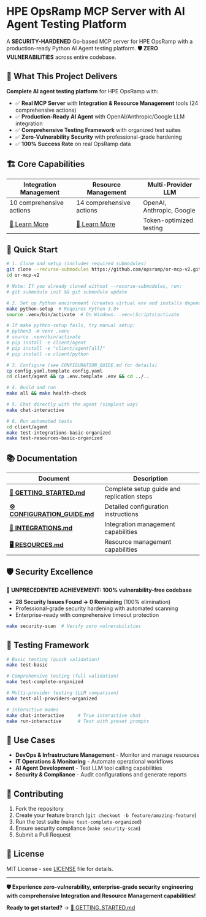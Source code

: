# HPE OpsRamp MCP Server with AI Agent Testing Platform

A **SECURITY-HARDENED** Go-based MCP server for HPE OpsRamp with a production-ready Python AI Agent testing platform. **🛡️ ZERO VULNERABILITIES** across entire codebase.

## 🎯 What This Project Delivers

**Complete AI agent testing platform** for HPE OpsRamp with:

- ✅ **Real MCP Server** with **Integration & Resource Management** tools (24 comprehensive actions)
- ✅ **Production-Ready AI Agent** with OpenAI/Anthropic/Google LLM integration
- ✅ **Comprehensive Testing Framework** with organized test suites
- ✅ **Zero-Vulnerability Security** with professional-grade hardening
- ✅ **100% Success Rate** on real OpsRamp data

## 🏗️ Core Capabilities

| **Integration Management** | **Resource Management** | **Multi-Provider LLM** |
|---------------------------|-------------------------|------------------------|
| 10 comprehensive actions | 14 comprehensive actions | OpenAI, Anthropic, Google |
| [📖 Learn More](INTEGRATIONS.md) | [📖 Learn More](RESOURCES.md) | Token-optimized testing |

## 🚀 Quick Start

```bash
# 1. Clone and setup (includes required submodules)
git clone --recurse-submodules https://github.com/opsramp/or-mcp-v2.git
cd or-mcp-v2

# Note: If you already cloned without --recurse-submodules, run:
# git submodule init && git submodule update

# 2. Set up Python environment (creates virtual env and installs dependencies)
make python-setup  # Requires Python 3.8+
source .venv/bin/activate  # On Windows: .venv\Scripts\activate

# If make python-setup fails, try manual setup:
# python3 -m venv .venv
# source .venv/bin/activate
# pip install -e client/agent 
# pip install -e "client/agent[all]"
# pip install -e client/python

# 3. Configure (see CONFIGURATION_GUIDE.md for details)
cp config.yaml.template config.yaml
cd client/agent && cp .env.template .env && cd ../..

# 4. Build and run
make all && make health-check

# 5. Chat directly with the agent (simplest way)
make chat-interactive

# 6. Run automated tests
cd client/agent
make test-integrations-basic-organized
make test-resources-basic-organized
```

## 📚 Documentation

| Document | Description |
|----------|-------------|
| **[🚀 GETTING_STARTED.md](GETTING_STARTED.md)** | Complete setup guide and replication steps |
| **[⚙️ CONFIGURATION_GUIDE.md](CONFIGURATION_GUIDE.md)** | Detailed configuration instructions |
| **[🔗 INTEGRATIONS.md](INTEGRATIONS.md)** | Integration management capabilities |
| **[🖥️ RESOURCES.md](RESOURCES.md)** | Resource management capabilities |

## 🛡️ Security Excellence

**🎉 UNPRECEDENTED ACHIEVEMENT:** **100% vulnerability-free codebase**
- **28 Security Issues Found → 0 Remaining** (100% elimination)
- Professional-grade security hardening with automated scanning
- Enterprise-ready with comprehensive timeout protection

```bash
make security-scan  # Verify zero vulnerabilities
```

## 🧪 Testing Framework

```bash
# Basic testing (quick validation)
make test-basic

# Comprehensive testing (full validation)  
make test-complete-organized

# Multi-provider testing (LLM comparison)
make test-all-providers-organized

# Interactive modes
make chat-interactive     # True interactive chat
make run-interactive      # Test with preset prompts
```

## 🎯 Use Cases

- **DevOps & Infrastructure Management** - Monitor and manage resources
- **IT Operations & Monitoring** - Automate operational workflows  
- **AI Agent Development** - Test LLM tool calling capabilities
- **Security & Compliance** - Audit configurations and generate reports

## 🤝 Contributing

1. Fork the repository
2. Create your feature branch (`git checkout -b feature/amazing-feature`)
3. Run the test suite (`make test-complete-organized`)
4. Ensure security compliance (`make security-scan`)
5. Submit a Pull Request

## 📜 License

MIT License - see [LICENSE](LICENSE) file for details.

---

**🛡️ Experience zero-vulnerability, enterprise-grade security engineering with comprehensive Integration and Resource Management capabilities!**

**Ready to get started?** → [📖 GETTING_STARTED.md](GETTING_STARTED.md)